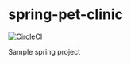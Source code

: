 # spring-pet-clinic

[![CircleCI](https://circleci.com/gh/federicocao94/spring-pet-clinic/tree/master.svg?style=svg)](https://circleci.com/gh/federicocao94/spring-pet-clinic/tree/master)

Sample spring project
